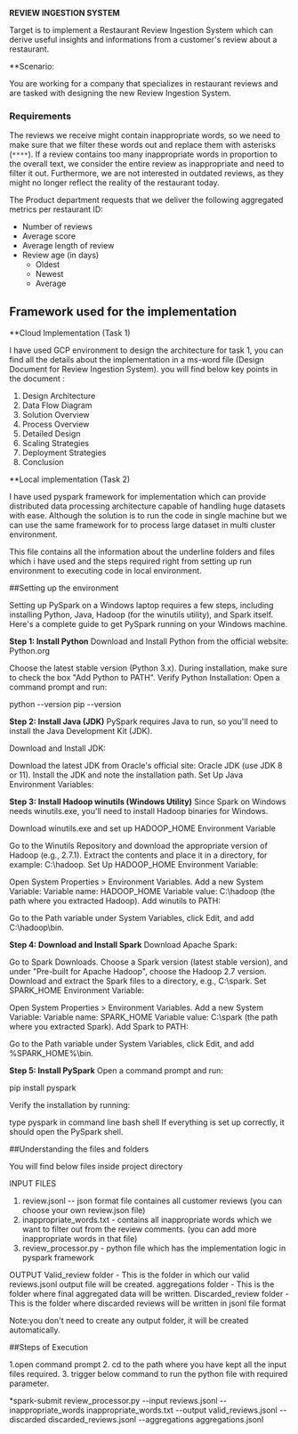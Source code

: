**REVIEW INGESTION SYSTEM**

Target is to implement a Restaurant Review Ingestion System which can derive useful insights and informations from a customer's review about a restaurant.

**Scenario:

You are working for a company that specializes in restaurant reviews and are tasked with designing the new Review Ingestion System.

### Requirements

The reviews we receive might contain inappropriate words, so we need to make sure that we filter these words out and replace them with asterisks (`****`). If a review contains too many inappropriate words in proportion to the overall text, we consider the entire review as inappropriate and need to filter it out. Furthermore, we are not interested in outdated reviews, as they might no longer reflect the reality of the restaurant today.

The Product department requests that we deliver the following aggregated metrics per restaurant ID:
* Number of reviews
* Average score
* Average length of review
* Review age (in days)
  * Oldest
  * Newest
  * Average


## Framework used for the implementation

**Cloud Implementation (Task 1)

I have used GCP environment to design the architecture for task 1, you can find all the details about the implementation in a ms-word file (Design Document for Review Ingestion System).
you will find below key points in the document :

1. Design Architecture 
2. Data Flow Diagram
3. Solution Overview
4. Process Overview
5. Detailed Design
6. Scaling Strategies
7. Deployment Strategies
8. Conclusion

**Local implementation (Task 2)

I have used pyspark framework for implementation which can provide distributed data processing architecture capable of handling huge datasets with ease. Although the solution is to run the code in single machine but we can use the same framework for to process large dataset in multi cluster environment.

This file contains all the information about the underline folders and files which i have used and the steps required right from setting up run environment to executing code in local environment.


##Setting up the environment

Setting up PySpark on a Windows laptop requires a few steps, including installing Python, Java, Hadoop (for the winutils utility), and Spark itself. Here's a complete guide to get PySpark running on your Windows machine.

**Step 1: Install Python**
Download and Install Python from the official website: Python.org

Choose the latest stable version (Python 3.x).
During installation, make sure to check the box "Add Python to PATH".
Verify Python Installation: Open a command prompt and run:

python --version
pip --version

**Step 2: Install Java (JDK)**
PySpark requires Java to run, so you'll need to install the Java Development Kit (JDK).

Download and Install JDK:

Download the latest JDK from Oracle's official site: Oracle JDK (use JDK 8 or 11).
Install the JDK and note the installation path.
Set Up Java Environment Variables:

**Step 3: Install Hadoop winutils (Windows Utility)**
Since Spark on Windows needs winutils.exe, you'll need to install Hadoop binaries for Windows.

Download winutils.exe and set up HADOOP_HOME Environment Variable

Go to the Winutils Repository and download the appropriate version of Hadoop (e.g., 2.7.1).
Extract the contents and place it in a directory, for example: C:\hadoop.
Set Up HADOOP_HOME Environment Variable:

Open System Properties > Environment Variables.
Add a new System Variable:
Variable name: HADOOP_HOME
Variable value: C:\hadoop (the path where you extracted Hadoop).
Add winutils to PATH:

Go to the Path variable under System Variables, click Edit, and add C:\hadoop\bin.

**Step 4: Download and Install Spark**
Download Apache Spark:

Go to Spark Downloads.
Choose a Spark version (latest stable version), and under "Pre-built for Apache Hadoop", choose the Hadoop 2.7 version.
Download and extract the Spark files to a directory, e.g., C:\spark.
Set SPARK_HOME Environment Variable:

Open System Properties > Environment Variables.
Add a new System Variable:
Variable name: SPARK_HOME
Variable value: C:\spark (the path where you extracted Spark).
Add Spark to PATH:

Go to the Path variable under System Variables, click Edit, and add %SPARK_HOME%\bin.

**Step 5: Install PySpark**
Open a command prompt and run:

pip install pyspark

Verify the installation by running:

type pyspark in command line bash shell
If everything is set up correctly, it should open the PySpark shell.


##Understanding the files and folders

You will find below files inside project directory

INPUT FILES
1. review.jsonl -- json format file containes all customer reviews (you can choose your own review.json file)
2. inappropriate_words.txt - contains all inappropriate words which we want to filter out from the review comments. (you can add more inappropriate words in that file)
3. review_processor.py - python file which has the implementation logic in pyspark framework

OUTPUT
Valid_review folder - This is the folder in which our valid reviews.jsonl output file will be created.
aggregations folder - This is the folder where final aggregated data will be written.
Discarded_review folder - This is the folder where discarded reviews will be written in jsonl file format

Note:you don't need to create any output folder, it will be created automatically.

##Steps of Execution

1.open command prompt
2. cd to the path where you have kept all the input files required.
3. trigger below command to run the python file with required parameter.

*spark-submit review_processor.py --input reviews.jsonl --inappropriate_words inappropriate_words.txt --output valid_reviews.jsonl --discarded discarded_reviews.jsonl --aggregations aggregations.jsonl




